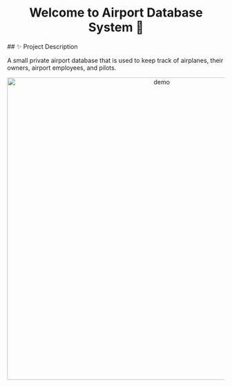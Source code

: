 <h1 align="center">Welcome to Airport Database System 👋</h1>
## ✨ Project Description

A small private airport database that is used to keep track
of airplanes, their owners, airport employees, and pilots.

<p align="center">
  <img width="700" align="center" src="https://github.com/IbrahimBasit5802/airport-database/images/q2_1code.png" alt="demo"/>
</p>
